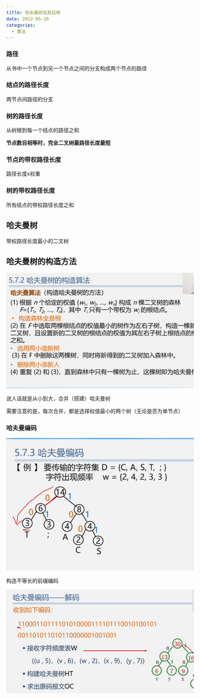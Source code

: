 ```yaml
---
title: 哈夫曼树及其应用
date: 2022-05-16
categories:
  - 算法
---
```


### 路径

从书中一个节点到另一个节点之间的分支构成两个节点的路径

### 结点的路径长度

两节点间路径的分支

### 树的路径长度

从树根到每一个结点的路径之和

**节点数目相等时，完全二叉树最路径长度最短**

### 节点的带权路径长度

路径长度x权重

### 树的带权路径长度

所有结点的带权路径长度之和

## 哈夫曼树

带权路径长度最小的二叉树

## 哈夫曼树的构造方法

![](images/2b50d5.png)

说人话就是从小到大，合并（搭建）哈夫曼树

需要注意的是，每次合并，都是选择权值最小的两个树（无论是否为单节点）

### 哈夫曼编码

![](images/c372bd.png)

构造不等长的前缀编码

![](images/462044.png)
